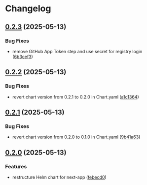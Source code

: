 # Changelog

## [0.2.3](https://github.com/GVengelen/ready-changeset-argo/compare/base-helm-0.2.2...base-helm-0.2.3) (2025-05-13)


### Bug Fixes

* remove GitHub App Token step and use secret for registry login ([6b3cef3](https://github.com/GVengelen/ready-changeset-argo/commit/6b3cef3feb133c5ae9ad788a635c22cdf4ec966a))

## [0.2.2](https://github.com/GVengelen/ready-changeset-argo/compare/base-helm-0.2.1...base-helm-0.2.2) (2025-05-13)


### Bug Fixes

* revert chart version from 0.2.1 to 0.2.0 in Chart.yaml ([a1c1364](https://github.com/GVengelen/ready-changeset-argo/commit/a1c13647a4d74a00f3d60776640c02042b63579c))

## [0.2.1](https://github.com/GVengelen/ready-changeset-argo/compare/base-helm-0.2.0...base-helm-0.2.1) (2025-05-13)


### Bug Fixes

* revert chart version from 0.2.0 to 0.1.0 in Chart.yaml ([9b41a63](https://github.com/GVengelen/ready-changeset-argo/commit/9b41a63c627815c89c7642513a928e3d33cf5894))

## [0.2.0](https://github.com/GVengelen/ready-changeset-argo/compare/base-helm-0.1.2...base-helm-0.2.0) (2025-05-13)


### Features

* restructure Helm chart for next-app ([febecd0](https://github.com/GVengelen/ready-changeset-argo/commit/febecd0511673ed392cc59e6fdd041961a085b3c))
